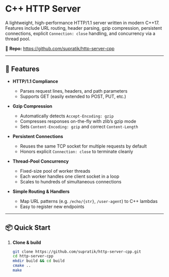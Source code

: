 # C++ HTTP Server

A lightweight, high-performance HTTP/1.1 server written in modern C++17.  
Features include URL routing, header parsing, gzip compression, persistent connections, explicit `Connection: close` handling, and concurrency via a thread pool.

🔗 **Repo:** https://github.com/supratik/http-server-cpp

---

## 🚀 Features

- **HTTP/1.1 Compliance**  
  - Parses request lines, headers, and path parameters  
  - Supports GET (easily extended to POST, PUT, etc.)

- **Gzip Compression**  
  - Automatically detects `Accept-Encoding: gzip`  
  - Compresses responses on-the-fly with zlib’s gzip mode  
  - Sets `Content-Encoding: gzip` and correct `Content-Length`

- **Persistent Connections**  
  - Reuses the same TCP socket for multiple requests by default  
  - Honors explicit `Connection: close` to terminate cleanly

- **Thread-Pool Concurrency**  
  - Fixed-size pool of worker threads  
  - Each worker handles one client socket in a loop  
  - Scales to hundreds of simultaneous connections

- **Simple Routing & Handlers**  
  - Map URL patterns (e.g. `/echo/{str}`, `/user-agent`) to C++ lambdas  
  - Easy to register new endpoints

---

## 📦 Quick Start

1. **Clone & build**  
   ```bash
   git clone https://github.com/supratik/http-server-cpp.git
   cd http-server-cpp
   mkdir build && cd build
   cmake ..
   make

